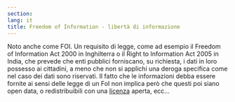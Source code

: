 ```yaml
---
section: 
lang: it
title: Freedom of Information - libertà di informazione
---
```


Noto anche come FOI. Un requisito di legge, come ad esempio il Freedom of Information Act 2000 in Inghilterra o il Right to Information Act 2005 in India, che prevede che enti pubblici forniscano, su richiesta, i dati in loro possesso ai cittadini, a meno che non si applichi una deroga specifica come nel caso dei dati sono riservati. Il fatto che le informazioni debba essere fornite ai sensi delle legge di un FoI non implica però che questi poi siano open data, o redistribuibili con una [licenza](/glossary/it/licence/) aperta, ecc...
